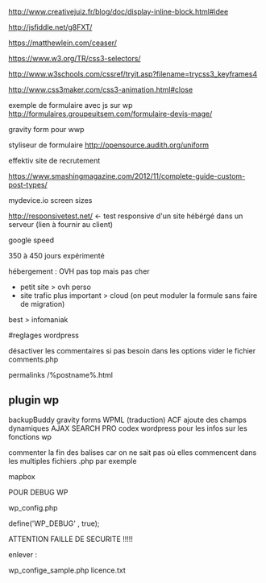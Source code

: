 http://www.creativejuiz.fr/blog/doc/display-inline-block.html#idee

http://jsfiddle.net/g8FXT/

https://matthewlein.com/ceaser/

https://www.w3.org/TR/css3-selectors/

http://www.w3schools.com/cssref/tryit.asp?filename=trycss3_keyframes4

http://www.css3maker.com/css3-animation.html#close

exemple de formulaire avec js sur wp
http://formulaires.groupeuitsem.com/formulaire-devis-mage/

gravity form pour wwp

styliseur de formulaire
http://opensource.audith.org/uniform

effektiv site de recrutement

https://www.smashingmagazine.com/2012/11/complete-guide-custom-post-types/

mydevice.io
screen sizes

http://responsivetest.net/ <- test responsive d'un site hébérgé dans un serveur (lien à fournir au client)

google speed

350 à 450 jours expérimenté

hébergement :
OVH pas top mais pas cher
- petit site > ovh perso
- site trafic plus important > cloud (on peut moduler la formule sans faire de migration)

best > infomaniak

#reglages wordpress

désactiver les commentaires si pas besoin dans les options
vider le fichier comments.php

permalinks /%postname%.html

##

## plugin wp

backupBuddy
gravity forms
WPML (traduction)
ACF ajoute des champs dynamiques
AJAX SEARCH PRO codex wordpress pour les infos sur les fonctions wp

commenter la fin des balises car on ne sait pas où elles commencent dans les multiples fichiers .php
par exemple </div> <!-- div content !-->

mapbox

POUR DEBUG WP

wp_config.php

define('WP_DEBUG' , true);

ATTENTION FAILLE DE SECURITE !!!!!

enlever :

wp_confige_sample.php
licence.txt
